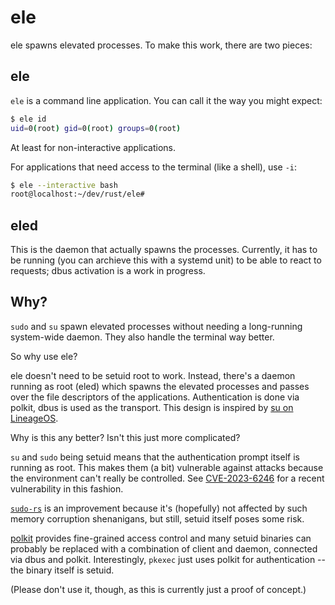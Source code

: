 # ele

ele spawns elevated processes. To make this work, there are two pieces:

## ele

`ele` is a command line application. You can call it the way you might expect:

```sh
$ ele id
uid=0(root) gid=0(root) groups=0(root)
```

At least for non-interactive applications.

For applications that need access to the terminal (like a shell), use `-i`:

```sh
$ ele --interactive bash
root@localhost:~/dev/rust/ele#
```

## eled

This is the daemon that actually spawns the processes. Currently, it has to be
running (you can archieve this with a systemd unit) to be able to react to
requests; dbus activation is a work in progress.

## Why?

`sudo` and `su` spawn elevated processes without needing a long-running
system-wide daemon. They also handle the terminal way better.

So why use ele?

ele doesn't need to be setuid root to work. Instead, there's a daemon running
as root (eled) which spawns the elevated processes and passes over the file
descriptors of the applications. Authentication is done via polkit,
dbus is used as the transport. This design is inspired by
[su on LineageOS](https://github.com/LineageOS/android_system_extras_su).

Why is this any better? Isn't this just more complicated?

`su` and `sudo` being setuid means that the authentication prompt itself is
running as root. This makes them (a bit) vulnerable against attacks because
the environment can't really be controlled.
See [CVE-2023-6246](https://www.qualys.com/2024/01/30/cve-2023-6246/syslog.txt)
for a recent vulnerability in this fashion.

[`sudo-rs`](https://github.com/memorysafety/sudo-rs) is an improvement because
it's (hopefully) not affected by such memory corruption shenanigans,
but still, setuid itself poses some risk.

[polkit](https://github.com/polkit-org/polkit) provides fine-grained access
control and many setuid binaries can probably be replaced with a combination of
client and daemon, connected via dbus and polkit.
Interestingly, `pkexec` just uses polkit for authentication -- the binary itself
is setuid.

(Please don't use it, though, as this is currently just a proof of concept.)
